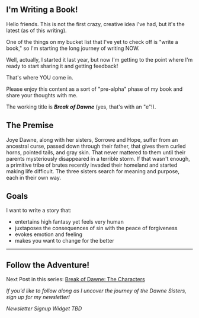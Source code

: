 ## I'm Writing a Book!

Hello friends. This is not the first crazy, creative idea I've had, but it's the latest (as of this writing).

One of the things on my bucket list that I've yet to check off is "write a book," so I'm starting the long journey of writing NOW.

Well, actually, I started it last year, but now I'm getting to the point where I'm ready to start sharing it and getting feedback!

That's where YOU come in.

Please enjoy this content as a sort of "pre-alpha" phase of my book and share your thoughts with me.

The working title is _**Break of Dawne**_ (yes, that's with an "e"!).

## The Premise

Joye Dawne, along with her sisters, Sorrowe and Hope, suffer from an ancestral curse, passed down through their father, that gives them curled horns, pointed tails, and gray skin. That never mattered to them until their parents mysteriously disappeared in a terrible storm. If that wasn't enough, a primitive tribe of brutes recently invaded their homeland and started making life difficult. The three sisters search for meaning and purpose, each in their own way.

## Goals

I want to write a story that:

- entertains high fantasy yet feels very human
- juxtaposes the consequences of sin with the peace of forgiveness
- evokes emotion and feeling
- makes you want to change for the better

---

## Follow the Adventure!

Next Post in this series: [Break of Dawne: The Characters](/2023/04/06/break-of-dawne-the-characters.html)

_If you'd like to follow along as I uncover the journey of the Dawne Sisters, sign up for my newsletter!_

_Newsletter Signup Widget TBD_
